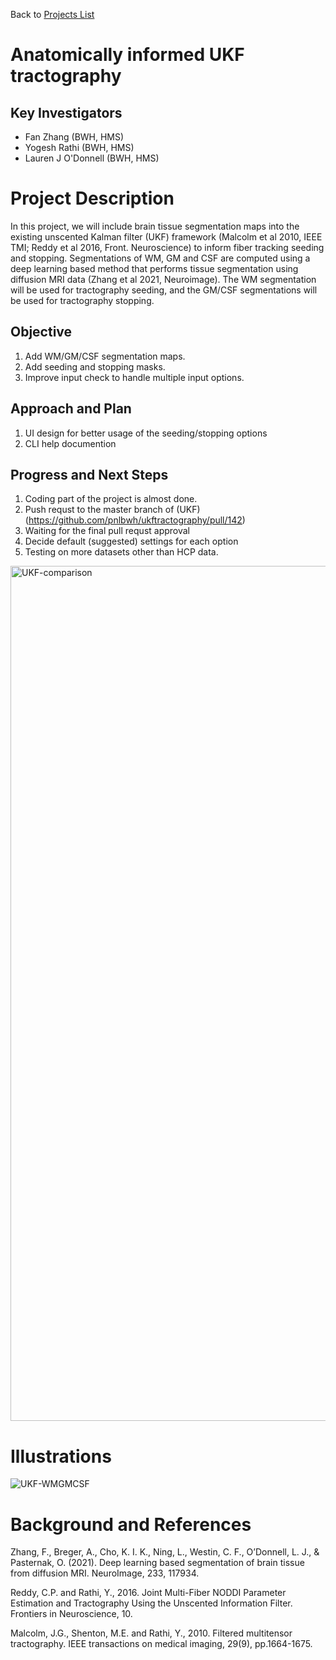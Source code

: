 Back to [Projects List](../../README.md#ProjectsList)

# Anatomically informed UKF tractography 

## Key Investigators

- Fan Zhang (BWH, HMS)
- Yogesh Rathi (BWH, HMS)
- Lauren J O'Donnell (BWH, HMS)

# Project Description

<!-- Add a short paragraph describing the project. -->

In this project, we will include brain tissue segmentation maps into the existing unscented Kalman filter (UKF) framework (Malcolm et al 2010, IEEE TMI; Reddy et al 2016, Front. Neuroscience) to inform fiber tracking seeding and stopping. Segmentations of WM, GM and CSF are computed using a deep learning based method that performs tissue segmentation using diffusion MRI data (Zhang et al 2021, Neuroimage). The WM segmentation will be used for tractography seeding, and the GM/CSF segmentations will be used for tractography stopping.

## Objective

<!-- Describe here WHAT you would like to achieve (what you will have as end result). -->

1. Add WM/GM/CSF segmentation maps.
1. Add seeding and stopping masks.
1. Improve input check to handle multiple input options.

## Approach and Plan

<!-- Describe here HOW you would like to achieve the objectives stated above. -->

1. UI design for better usage of the seeding/stopping options 
1. CLI help documention

## Progress and Next Steps

<!-- Update this section as you make progress, describing of what you have ACTUALLY DONE. If there are specific steps that you could not complete then you can describe them here, too. -->

1. Coding part of the project is almost done.
1. Push requst to the master branch of (UKF)(https://github.com/pnlbwh/ukftractography/pull/142)
1. Waiting for the final pull requst approval
1. Decide default (suggested) settings for each option
1. Testing on more datasets other than HCP data.

<img width="1368" alt="UKF-comparison" src="https://user-images.githubusercontent.com/7855446/150441144-2d8ea3c3-cc40-494b-b00a-885b53613a9d.png">

# Illustrations

<!-- Add pictures and links to videos that demonstrate what has been accomplished.
![Description of picture](Example2.jpg)
![Some more images](Example2.jpg)
-->

![UKF-WMGMCSF](https://user-images.githubusercontent.com/7855446/149682553-d16fef74-102a-4013-993b-bf1144b72521.png)

# Background and References

<!-- If you developed any software, include link to the source code repository. If possible, also add links to sample data, and to any relevant publications. -->

Zhang, F., Breger, A., Cho, K. I. K., Ning, L., Westin, C. F., O’Donnell, L. J., & Pasternak, O. (2021). Deep learning based segmentation of brain tissue from diffusion MRI. NeuroImage, 233, 117934.

Reddy, C.P. and Rathi, Y., 2016. Joint Multi-Fiber NODDI Parameter Estimation and Tractography Using the Unscented Information Filter. Frontiers in Neuroscience, 10.

Malcolm, J.G., Shenton, M.E. and Rathi, Y., 2010. Filtered multitensor tractography. IEEE transactions on medical imaging, 29(9), pp.1664-1675.

